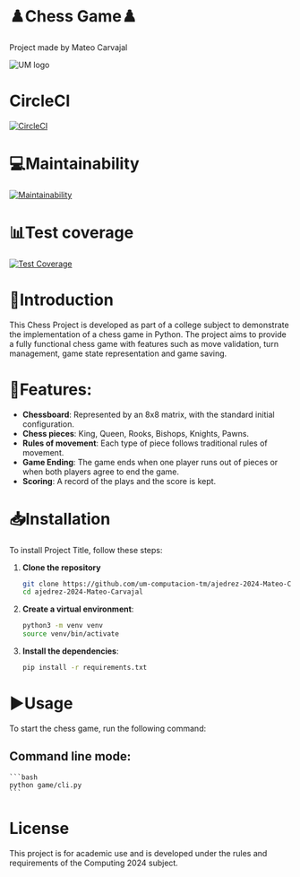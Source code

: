 # **♟️Chess Game♟️**

Project made by Mateo Carvajal

![UM logo](https://upload.wikimedia.org/wikipedia/commons/4/41/UM_logo.png)

# **CircleCI**
[![CircleCI](https://dl.circleci.com/status-badge/img/gh/um-computacion-tm/ajedrez-2024-Mateo-Carvajal/tree/main.svg?style=svg)](https://dl.circleci.com/status-badge/redirect/gh/um-computacion-tm/ajedrez-2024-Mateo-Carvajal/tree/main)

# **💻Maintainability**
[![Maintainability](https://api.codeclimate.com/v1/badges/f217e9d09736104fcae8/maintainability)](https://codeclimate.com/github/um-computacion-tm/ajedrez-2024-Mateo-Carvajal/maintainability)

# **📊Test coverage**
[![Test Coverage](https://api.codeclimate.com/v1/badges/f217e9d09736104fcae8/test_coverage)](https://codeclimate.com/github/um-computacion-tm/ajedrez-2024-Mateo-Carvajal/test_coverage)

# **📄Introduction**

This Chess Project is developed as part of a college subject to demonstrate the implementation of a chess game in Python. The project aims to provide a fully functional chess game with features such as move validation, turn management, game state representation and game saving.

# **🧩Features:**

-  **Chessboard**: Represented by an 8x8 matrix, with the standard initial configuration.
-  **Chess pieces**: King, Queen, Rooks, Bishops, Knights, Pawns.
-  **Rules of movement**: Each type of piece follows traditional rules of movement.
-  **Game Ending**: The game ends when one player runs out of pieces or when both players agree to end the game.
-  **Scoring**: A record of the plays and the score is kept.

# **📥Installation**

To install Project Title, follow these steps:

1. **Clone the repository**
    ```bash
    git clone https://github.com/um-computacion-tm/ajedrez-2024-Mateo-Carvajal.git
    cd ajedrez-2024-Mateo-Carvajal
    ```

2. **Create a virtual environment**:
    ```bash
    python3 -m venv venv
    source venv/bin/activate
    ```

3. **Install the dependencies**:
    ```bash
    pip install -r requirements.txt
    ```

# **▶️Usage**

To start the chess game, run the following command:

## Command line mode:

    ```bash
    python game/cli.py
    ```

# License

This project is for academic use and is developed under the rules and requirements of the Computing 2024 subject.

